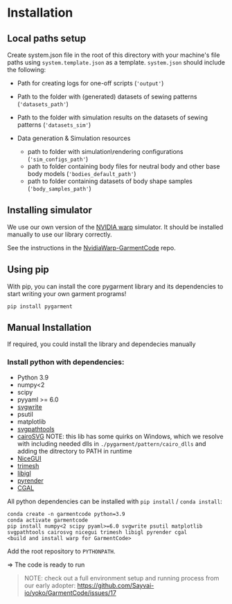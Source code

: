 # Installation

## Local paths setup

Create system.json file in the root of this directory with your machine's file paths using `system.template.json` as a template.
`system.json` should include the following:
* Path for creating logs for one-off scripts (`'output'`)
* Path to the folder with (generated) datasets of sewing patterns (`'datasets_path'`)
* Path to the folder with simulation results on the datasets of sewing patterns (`'datasets_sim'`)

* Data generation & Simulation resources
    * path to folder with simulation\rendering configurations (`'sim_configs_path'`)
    * path to folder containing body files for neutral body and other base body models (`'bodies_default_path'`)
    * path to folder containing datasets of body shape samples (`'body_samples_path'`)


## Installing simulator

We use our own version of the [NVIDIA warp](https://github.com/maria-korosteleva/NvidiaWarp-GarmentCode) simulator. It should be installed manually to use our library correctly.

See the instructions in the [NvidiaWarp-GarmentCode](https://github.com/maria-korosteleva/NvidiaWarp-GarmentCode) repo.

## Using pip

With pip, you can install the core pygarment library and its dependencies to start writing your own garment programs!

```
pip install pygarment
```

## Manual Installation

If required, you could install the library and dependecies manually

### Install python with dependencies:

* Python 3.9
* numpy<2
* scipy
* pyyaml >= 6.0
* [svgwrite](https://pypi.org/project/svgwrite/)
* psutil
* matplotlib
* [svgpathtools](https://github.com/mathandy/svgpathtools)
* [cairoSVG](https://cairosvg.org/)
    NOTE: this lib has some quirks on Windows, which we resolve with including needed dlls in `./pygarment/pattern/cairo_dlls` and adding the ditrectory to PATH in runtime
* [NiceGUI](https://nicegui.io/#installation)
* [trimesh](https://trimesh.org/)
* [libigl](https://libigl.github.io/libigl-python-bindings/)
* [pyrender](https://pyrender.readthedocs.io/en/latest/index.html)
* [CGAL](https://pypi.org/project/cgal/)

All python dependencies can be installed with `pip install` / `conda install`:

```
conda create -n garmentcode python=3.9
conda activate garmentcode
pip install numpy<2 scipy pyaml>=6.0 svgwrite psutil matplotlib svgpathtools cairosvg nicegui trimesh libigl pyrender cgal
<build and install warp for GarmentCode>
```

Add the root repository to `PYTHONPATH`.

=> The code is ready to run

> NOTE: check out a full environment setup and running process from our early adopter: https://github.com/Sayvai-io/yoko/GarmentCode/issues/17
